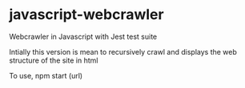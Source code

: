 # javascript-webcrawler

Webcrawler in Javascript with Jest test suite

Intially this version is mean to recursively crawl
and displays the web structure of the site in html

To use, npm start (url)
